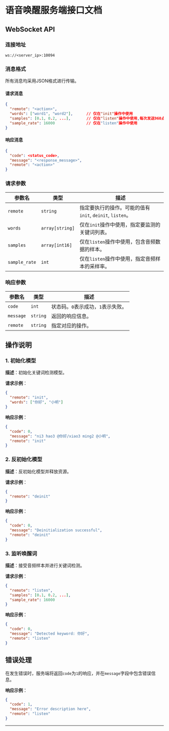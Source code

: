 

# 语音唤醒服务端接口文档


## WebSocket API

### 连接地址

```
ws://<server_ip>:10094
```

### 消息格式

所有消息均采用JSON格式进行传输。

#### 请求消息

```json
{
  "remote": "<action>",
  "words": ["word1", "word2"],      // 仅在"init"操作中使用
  "samples": [0.1, 0.2, ...],       // 仅在"listen"操作中使用,每次发送960点
  "sample_rate": 16000              // 仅在"listen"操作中使用
}
```

#### 响应消息

```json
{
  "code": <status_code>,
  "message": "<response_message>",
  "remote": "<action>"
}
```

### 请求参数

| 参数名       | 类型            | 描述                                                                                       |
| ------------ | --------------- | ------------------------------------------------------------------------------------------ |
| `remote`     | `string`        | 指定要执行的操作。可能的值有`init`, `deinit`, `listen`。                                    |
| `words`      | `array[string]` | 仅在`init`操作中使用，指定要监测的关键词列表。                                              |
| `samples`    | `array[int16]`  | 仅在`listen`操作中使用，包含音频数据的样本。                                                |
| `sample_rate`| `int`           | 仅在`listen`操作中使用，指定音频样本的采样率。                                              |

### 响应参数

| 参数名       | 类型            | 描述                                                                                       |
| ------------ | --------------- | ------------------------------------------------------------------------------------------ |
| `code`       | `int`           | 状态码。`0`表示成功，`1`表示失败。                                                          |
| `message`    | `string`        | 返回的响应信息。                                                                            |
| `remote`     | `string`        | 指定对应的操作。                                                                            |

## 操作说明

### 1. 初始化模型

**描述**：初始化关键词检测模型。

**请求示例**：

```json
{
  "remote": "init",
  "words": ["你好", "小明"]
}
```

**响应示例**：

```json
{
  "code": 0,
  "message": "ni3 hao3 @你好/xiao3 ming2 @小明",
  "remote": "init"
}
```

### 2. 反初始化模型

**描述**：反初始化模型并释放资源。

**请求示例**：

```json
{
  "remote": "deinit"
}
```

**响应示例**：

```json
{
  "code": 0,
  "message": "Deinitialization successful",
  "remote": "deinit"
}
```

### 3. 监听唤醒词

**描述**：接受音频样本并进行关键词检测。

**请求示例**：

```json
{
  "remote": "listen",
  "samples": [0.1, 0.2, ...],
  "sample_rate": 16000
}
```

**响应示例**：

```json
{
  "code": 0,
  "message": "Detected keyword: 你好",
  "remote": "listen"
}
```

## 错误处理

在发生错误时，服务端将返回`code`为`1`的响应，并在`message`字段中包含错误信息。

**响应示例**：

```json
{
  "code": 1,
  "message": "Error description here",
  "remote": "listen"
}
```

---
